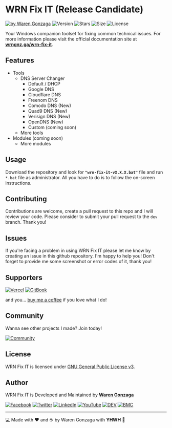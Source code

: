 # WRN Fix IT (Release Candidate)

[![by Waren Gonzaga](https://img.shields.io/badge/by-Waren%20Gonzaga-blue.svg?longCache=true&style=flat-square)](https://bmc.xyz/warengonzaga) ![Version](https://img.shields.io/github/release/WarenGonzaga/wrn-fix-it.svg?style=flat-square) ![Stars](https://img.shields.io/github/stars/WarenGonzaga/wrn-fix-it.svg?style=flat-square) ![Size](https://img.shields.io/github/repo-size/warengonzaga/wrn-fix-it?color=green&style=flat-square) ![License](https://img.shields.io/github/license/WarenGonzaga/wrn-fix-it.svg?style=flat-square)

Your Windows companion toolset for fixing common technical issues. For more information please visit the official documentation site at **[wrngnz.ga/wrn-fix-it](wrngnz.ga/wrn-fix-it)**.

## Features

- Tools
  - DNS Server Changer
    - Default / DHCP
    - Google DNS
    - Cloudflare DNS
    - Freenom DNS
    - Comodo DNS (New)
    - Quad9 DNS (New)
    - Verisign DNS (New)
    - OpenDNS (New)
    - Custom (coming soon)
  - More tools
- Modules (coming soon)
  - More modules

## Usage

Download the repository and look for **``"wrn-fix-it-vX.X.X.bat"``** file and run ``*.bat`` file as administrator. All you have to do is to follow the on-screen instructions.

## Contributing

Contributions are welcome, create a pull request to this repo and I will review your code. Please consider to submit your pull request to the ```dev``` branch. Thank you!

## Issues

If you're facing a problem in using WRN Fix IT please let me know by creating an issue in this github repository. I'm happy to help you! Don't forget to provide me some screenshot or error codes of it, thank you!

## Supporters

[![Vercel](https://wrngnz.ga/badge-vercel)](https://vercel.com) [![GitBook](https://wrngnz.ga/badge-gitbook)](https://gitbook.io)

and you... [buy me a coffee](https://bmc.xyz/warengonzaga) if you love what I do!

## Community

Wanna see other projects I made? Join today!

[![Community](https://discordapp.com/api/guilds/659684980137656340/widget.png?style=banner3)](https://wrngnz.ga/discord)

## License

WRN Fix IT is licensed under [GNU General Public License v3](https://opensource.org/licenses/GPL-3.0).

## Author

WRN Fix IT is Developed and Maintained by **[Waren Gonzaga](https://github.com/warengonzaga)**

[![Facebook](https://img.shields.io/badge/Facebook-%231877F2.svg?&style=flat-square&logo=facebook&logoColor=white)](https://facebook.com/warengonzagaofficial) [![Twitter](https://img.shields.io/badge/Twitter-%231DA1F2.svg?&style=flat-square&logo=twitter&logoColor=white)](https://twitter.com/warengonzaga) [![LinkedIn](https://img.shields.io/badge/LinkedIn-%230077B5.svg?&style=flat-square&logo=linkedin&logoColor=white)](https://linkedin.com/in/warengonzagaofficial) [![YouTube](https://img.shields.io/badge/YouTube-%23FF0000.svg?&style=flat-square&logo=youtube&logoColor=white)](https://youtube.com/warengonzaga) [![DEV](https://img.shields.io/badge/DEV-%23000000.svg?&style=flat-square&logo=dev.to&logoColor=white)](https://dev.to/warengonzaga) [![BMC](https://img.shields.io/badge/Buy%20Me%20a%20Coffee-%23FFDD00.svg?&style=flat-square&logo=buy-me-a-coffee&logoColor=black)](https://dev.to/warengonzaga)

---

:computer: Made with :heart: and :coffee: by Waren Gonzaga with **YHWH** :pray:
